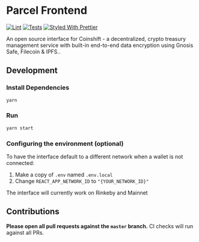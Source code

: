 # Parcel Frontend

[![Lint](https://github.com/Uniswap/uniswap-interface/workflows/Lint/badge.svg)](https://github.com/ParcelHQ/parcel-frontend-app)
[![Tests](https://github.com/Uniswap/uniswap-interface/workflows/Tests/badge.svg)](https://github.com/ParcelHQ/parcel-frontend-app)
[![Styled With Prettier](https://img.shields.io/badge/code_style-prettier-ff69b4.svg)](https://prettier.io/)

An open source interface for Coinshift - a decentralized, crypto treasury management service with built-in end-to-end data encryption using Gnosis Safe, Filecoin & IPFS..

## Development

### Install Dependencies

```bash
yarn
```

### Run

```bash
yarn start
```

### Configuring the environment (optional)

To have the interface default to a different network when a wallet is not connected:

1. Make a copy of `.env` named `.env.local`
2. Change `REACT_APP_NETWORK_ID` to `"{YOUR_NETWORK_ID}"`

The interface will currently work on Rinkeby and Mainnet

## Contributions

**Please open all pull requests against the `master` branch.**
CI checks will run against all PRs.

